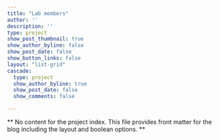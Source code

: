 ```yaml
---
title: "Lab members"
author: ''
description: ''
type: project
show_post_thumbnail: true
show_author_byline: false
show_post_date: false
show_button_links: false
layout: "list-grid"
cascade:
  type: project
  show_author_byline: true
  show_post_date: false
  show_comments: false

---
```


** No content for the project index. This file provides front matter for the blog including the layout and boolean options. **
